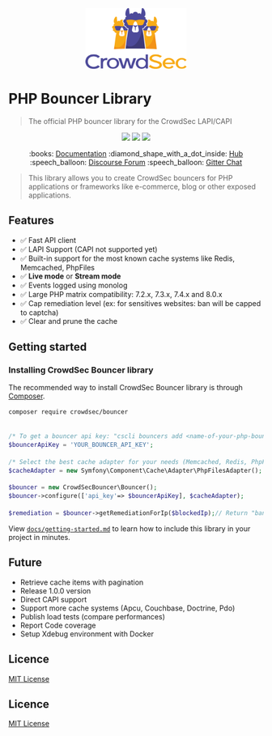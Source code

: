 <p align="center">
<img src="https://raw.githubusercontent.com/crowdsecurity/crowdsec/master/docs/assets/images/crowdsec_logo.png" alt="CrowdSec" title="CrowdSec" width="200" height="120"/>
</p>

# PHP Bouncer Library

> The official PHP bouncer library for the CrowdSec LAPI/CAPI

<p align="center">
<img src="https://img.shields.io/github/workflow/status/crowdsecurity/php-cs-bouncer/tests/main">
<img src="https://img.shields.io/github/license/crowdsecurity/php-cs-bouncer">
<img src="https://img.shields.io/github/v/release/crowdsecurity/php-cs-bouncer?include_prereleases">
</p>

<p align="center">
:books: <a href="https://doc.crowdsec.net">Documentation</a>
:diamond_shape_with_a_dot_inside: <a href="https://hub.crowdsec.net">Hub</a>
:speech_balloon: <a href="https://discourse.crowdsec.net">Discourse Forum</a>
:speech_balloon: <a href="https://gitter.im/crowdsec-project/community?utm_source=share-link&utm_medium=link&utm_campaign=share-link">Gitter Chat</a>
</p>

> This library allows you to create CrowdSec bouncers for PHP applications or frameworks like e-commerce, blog or other exposed applications.

## Features

- ✅ Fast API client
- ✅ LAPI Support (CAPI not supported yet)
- ✅ Built-in support for the most known cache systems like Redis, Memcached, PhpFiles
- ✅ **Live mode** or **Stream mode**
- ✅ Events logged using monolog
- ✅ Large PHP matrix compatibility: 7.2.x, 7.3.x, 7.4.x and 8.0.x
- ✅ Cap remediation level (ex: for sensitives websites: ban will be capped to captcha)
- ✅ Clear and prune the cache
## Getting started

### Installing CrowdSec Bouncer library

The recommended way to install CrowdSec Bouncer library is through [Composer](https://getcomposer.org/).

```bash
composer require crowdsec/bouncer
```

```php

/* To get a bouncer api key: "cscli bouncers add <name-of-your-php-bouncer> */
$bouncerApiKey = 'YOUR_BOUNCER_API_KEY';

/* Select the best cache adapter for your needs (Memcached, Redis, PhpFiles, ...) */
$cacheAdapter = new Symfony\Component\Cache\Adapter\PhpFilesAdapter();

$bouncer = new CrowdSecBouncer\Bouncer();
$bouncer->configure(['api_key'=> $bouncerApiKey], $cacheAdapter);

$remediation = $bouncer->getRemediationForIp($blockedIp);// Return "ban", "captcha" or "bypass"
```

View [`docs/getting-started.md`](https://github.com/crowdsecurity/php-cs-bouncer/blob/main/docs/complete-guide.md) to learn how to include this library in your project in minutes.

## Future
- Retrieve cache items with pagination
- Release 1.0.0 version
- Direct CAPI support
- Support more cache systems (Apcu, Couchbase, Doctrine, Pdo)
- Publish load tests (compare performances)
- Report Code coverage
- Setup Xdebug environment with Docker

## Licence

[MIT License](https://github.com/crowdsecurity/php-cs-bouncer/blob/main/LICENSE)

## Licence

[MIT License](https://github.com/crowdsecurity/php-cs-bouncer/blob/main/LICENSE)